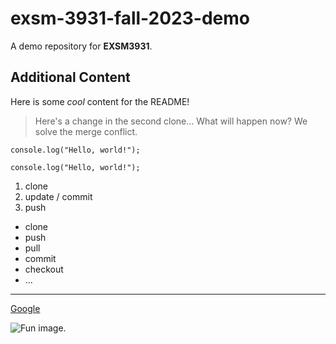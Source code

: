 # exsm-3931-fall-2023-demo
A demo repository for **EXSM3931**.

## Additional Content
Here is some *cool* content for the README!

> Here's a change in the second clone... What will happen now? We solve the merge conflict.

`console.log("Hello, world!");`

```
console.log("Hello, world!");
```

1. clone
2. update / commit
3. push

- clone
- push
- pull
- commit
- checkout
- ...

---

[Google](https://google.ca)

![Fun image.](https://www.usatoday.com/gcdn/presto/2020/03/17/USAT/c0eff9ec-e0e4-42db-b308-f748933229ee-XXX_ThinkstockPhotos-200460053-001.jpg?crop=1170,658,x292,y120&width=1170&height=658&format=pjpg&auto=webp)